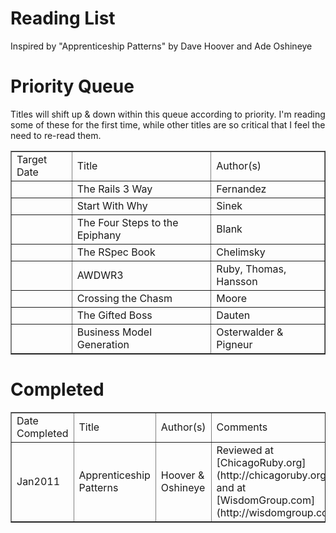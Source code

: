 Reading List
==

Inspired by "Apprenticeship Patterns" by Dave Hoover and Ade Oshineye


Priority Queue
==

Titles will shift up & down within this queue according to priority. I'm reading some of these for the first time, while other titles are so critical that I feel the need to re-read them.

<table border = "1">
	<tr>
		<td>Target Date</td>
		<td>Title</td>
		<td>Author(s)</td>
	</tr>
	<tr>
		<td>&nbsp;</td>
		<td>The Rails 3 Way</td>
		<td>Fernandez</td>
	</tr>
	<tr>
		<td>&nbsp;</td>
		<td>Start With Why</td>
		<td>Sinek</td>
	</tr>
	<tr>
		<td>&nbsp;</td>
		<td>The Four Steps to the Epiphany</td>
		<td>Blank</td>
	</tr>
	<tr>
		<td>&nbsp;</td>
		<td>The RSpec Book</td>
		<td>Chelimsky</td>
	</tr>
	<tr>
		<td>&nbsp;</td>
		<td>AWDWR3</td>
		<td>Ruby, Thomas, Hansson</td>
	</tr>
	<tr>
		<td>&nbsp;</td>
		<td>Crossing the Chasm</td>
		<td>Moore</td>
	</tr>
	<tr>
		<td>&nbsp;</td>
		<td>The Gifted Boss</td>
		<td>Dauten</td>
	</tr>
	<tr>
		<td>&nbsp;</td>
		<td>Business Model Generation</td>
		<td>Osterwalder & Pigneur</td>
	</tr>
</table>





Completed
==

<table border = "1">
	<tr>
		<td>Date Completed</td>
		<td>Title</td>
		<td>Author(s)</td>		
		<td>Comments</td>
	</tr>
	<tr>
		<td>Jan2011</td>
		<td>Apprenticeship Patterns</td>
		<td>Hoover & Oshineye</td>
		<td>Reviewed at [ChicagoRuby.org](http://chicagoruby.org) and at [WisdomGroup.com](http://wisdomgroup.com)</td>
	</tr>
</table>

